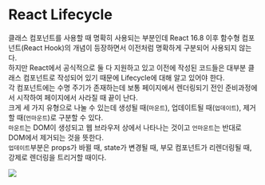 # React Lifecycle

클래스 컴포넌트를 사용할 때 명확히 사용되는 부분인데 React 16.8 이후 함수형 컴포넌트(React Hook)의 개념이 등장하면서 이전처럼 명확하게 구분되어 사용되지 않는다.  
하지만 React에서 공식적으로 둘 다 지원하고 있고 이전에 작성된 코드들은 대부분 클래스 컴포넌트로 작성되어 있기 때문에 Lifecycle에 대해 알고 있어야 한다.  
각 컴포넌트에는 수명 주기가 존재하는데 보통 페이지에서 렌더링되기 전인 준비과정에서 시작하여 페이지에서 사라질 때 끝이 난다.  
크게 세 가지 유형으로 나눌 수 있는데 생성될 때(`마운트`), 업데이트될 때(`업데이트`), 제거할 때(`언마운트`)로 구분할 수 있다.  
`마운트`는 DOM이 생성되고 웹 브라우저 상에서 나타나는 것이고 `언마운트`는 반대로 DOM에서 제거되는 것을 뜻한다.  
`업데이트`부분은 props가 바뀔 때, state가 변경될 때, 부모 컴포넌트가 리렌더링될 때, 강제로 렌더링을 트리거할 때이다.

<img src="https://cdn.discordapp.com/attachments/1037267111585792020/1088411117048569936/lifecycle.png" />
